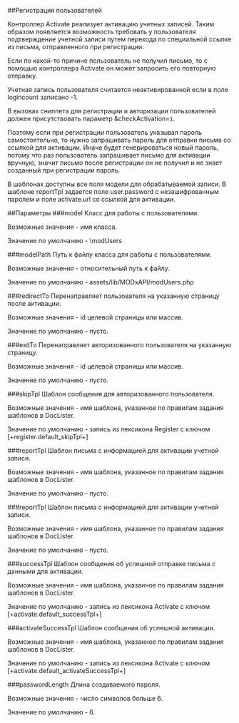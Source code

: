 ##Регистрация пользователей

Контроллер Activate реализует активацию учетных записей. Таким образом появляется возможность требовать у пользователя подтверждение учетной записи путем перехода по специальной ссылке из письма, отправленного при регистрации.

Если по какой-то причине пользователь не получил письмо, то c помощью контроллера Activate он может запросить его повторную отправку.

Учетная запись пользователя считается неактивированной если в поле logincount записано -1.

В вызовах сниппета для регистрации и авторизации пользователей должен присутствовать параметр &checkActivation=`1`.

Поэтому если при регистрации пользователь указывал пароль самостоятельно, то нужно запрашивать пароль для отправки письма со ссылкой для активации. Иначе будет генерироваться новый пароль, потому что раз пользователь запрашивает письмо для активации вручную, значит письмо после регистрации он не получил и не знает созданный при регистрации пароль.

В шаблонах доступны все поля модели для обрабатываемой записи. В шаблоне reportTpl задается поле user.password с незашифрованным паролем и поле activate.url со ссылкой для активации. 

##Параметры
###model
Класс для работы с пользователями.

Возможные значения - имя класса.

Значение по умолчанию - \modUsers

###modelPath
Путь к файлу класса для работы с пользователями.

Возможные значения - относительный путь к файлу.

Значение по умолчанию - assets/lib/MODxAPI/modUsers.php

###redirectTo
Перенаправляет пользователя на указанную страницу после активации.

Возможные значения - id целевой страницы или массив.

Значение по умолчанию - пусто.

###exitTo
Перенаправляет авторизованного пользователя на указанную страницу.

Возможные значения - id целевой страницы или массив.

Значение по умолчанию - пусто.

###skipTpl
Шаблон сообщения для авторизованного пользователя.

Возможные значения - имя шаблона, указанное по правилам задания шаблонов в DocLister.

Значение по умолчанию - запись из лексикона Register с ключом [+register.default_skipTpl+]

###reportTpl
Шаблон письма с информацией для активации учетной записи.

Возможные значения - имя шаблона, указанное по правилам задания шаблонов в DocLister.

Значение по умолчанию - пусто.

###reportTpl
Шаблон письма с информацией для активации учетной записи.

Возможные значения - имя шаблона, указанное по правилам задания шаблонов в DocLister.

Значение по умолчанию - пусто.

###successTpl
Шаблон сообщения об успешной отправке письма с данными для активации. 

Возможные значения - имя шаблона, указанное по правилам задания шаблонов в DocLister.

Значение по умолчанию - запись из лексикона Activate с ключом [+activate.default_successTpl+]

###activateSuccessTpl
Шаблон сообщения об успешной активации. 

Возможные значения - имя шаблона, указанное по правилам задания шаблонов в DocLister.

Значение по умолчанию - запись из лексикона Activate с ключом [+activate.default_activateSuccessTpl+]

###passwordLength
Длина создаваемого пароля.

Возможные значения - число символов больше 6.

Значение по умолчанию - 6.
